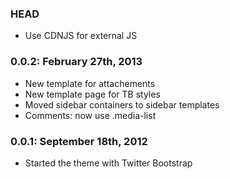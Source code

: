 ### HEAD
* Use CDNJS for external JS

### 0.0.2: February 27th, 2013
* New template for attachements
* New template page for TB styles
* Moved sidebar containers to sidebar templates
* Comments: now use .media-list

### 0.0.1: September 18th, 2012
* Started the theme with Twitter Bootstrap

